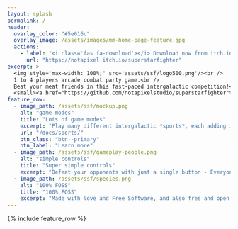 ```yaml
---
layout: splash
permalink: /
header:
  overlay_color: "#5e616c"
  overlay_image: /assets/images/mm-home-page-feature.jpg
  actions:
    - label: "<i class='fas fa-download'></i> Download now from itch.io"
      url: "https://notapixel.itch.io/superstarfighter"
excerpt: >
  <img style='max-width: 100%;' src='assets/ssf/logo500.png'/><br />
  1 to 4 players arcade combat party game.<br />
  Beat your meat friends in this fast-paced intergalactic competition!<br />
  <small><a href="https://github.com/notapixelstudio/superstarfighter">Latest release v0.5</a></small>
feature_row:
  - image_path: /assets/ssf/mockup.png
    alt: "game modes"
    title: "Lots of game modes"
    excerpt: "Play many different intergalactic *sports*, each adding its own twist to the competition. Fly solo or with a teammate, and beat your friends or the game's AI."
    url: "/docs/sports/"
    btn_class: "btn--primary"
    btn_label: "Learn more"
  - image_path: /assets/ssf/gameplay-people.png
    alt: "simple controls"
    title: "Super simple controls"
    excerpt: "Defeat your opponents with just a single button - Everyone can pick up a controller and play!"
  - image_path: /assets/ssf/species.png
    alt: "100% FOSS"
    title: "100% FOSS"
    excerpt: "Made with love and Free Software, and also free and open source itself."
---
```


{% include feature_row %}
